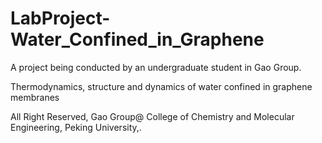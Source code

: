 # LabProject-Water_Confined_in_Graphene

A project being conducted by an undergraduate student in Gao Group.

Thermodynamics, structure and dynamics of water confined in graphene membranes

All Right Reserved, Gao Group@ College of Chemistry and Molecular Engineering, Peking University,.
